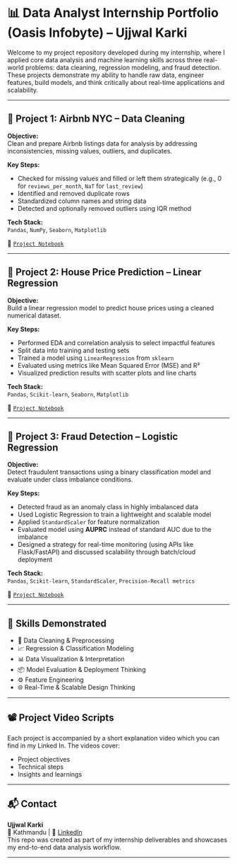 # 📊 Data Analyst Internship Portfolio (Oasis Infobyte) – Ujjwal Karki

Welcome to my project repository developed during my internship, where I applied core data analysis and machine learning skills across three real-world problems: data cleaning, regression modeling, and fraud detection. These projects demonstrate my ability to handle raw data, engineer features, build models, and think critically about real-time applications and scalability.

---

## 🔹 Project 1: Airbnb NYC – Data Cleaning

**Objective:**  
Clean and prepare Airbnb listings data for analysis by addressing inconsistencies, missing values, outliers, and duplicates.

**Key Steps:**
- Checked for missing values and filled or left them strategically (e.g., 0 for `reviews_per_month`, `NaT` for `last_review`)
- Identified and removed duplicate rows
- Standardized column names and string data
- Detected and optionally removed outliers using IQR method

**Tech Stack:**  
`Pandas`, `NumPy`, `Seaborn`, `Matplotlib`

📁 [`Project Notebook`](./L1P3_Cleaning_Data/main.ipynb)

---

## 🔹 Project 2: House Price Prediction – Linear Regression

**Objective:**  
Build a linear regression model to predict house prices using a cleaned numerical dataset.

**Key Steps:**
- Performed EDA and correlation analysis to select impactful features
- Split data into training and testing sets
- Trained a model using `LinearRegression` from `sklearn`
- Evaluated using metrics like Mean Squared Error (MSE) and R²
- Visualized prediction results with scatter plots and line charts

**Tech Stack:**  
`Pandas`, `Scikit-learn`, `Seaborn`, `Matplotlib`

📁 [`Project Notebook`](./L2P1_House_Price_Prediction_LR/main.ipynb)

---

## 🔹 Project 3: Fraud Detection – Logistic Regression

**Objective:**  
Detect fraudulent transactions using a binary classification model and evaluate under class imbalance conditions.

**Key Steps:**
- Detected fraud as an anomaly class in highly imbalanced data
- Used Logistic Regression to train a lightweight and scalable model
- Applied `StandardScaler` for feature normalization
- Evaluated model using **AUPRC** instead of standard AUC due to the imbalance
- Designed a strategy for real-time monitoring (using APIs like Flask/FastAPI) and discussed scalability through batch/cloud deployment

**Tech Stack:**  
`Pandas`, `Scikit-learn`, `StandardScaler`, `Precision-Recall metrics`

📁 [`Project Notebook`](./L2P3_Fraud-Detection/main.ipynb)

---

## 🚀 Skills Demonstrated

- 🧹 Data Cleaning & Preprocessing  
- 📈 Regression & Classification Modeling  
- 📊 Data Visualization & Interpretation  
- 📦 Model Evaluation & Deployment Thinking  
- ⚙️ Feature Engineering  
- 🌐 Real-Time & Scalable Design Thinking

---

## 📽️ Project Video Scripts

Each project is accompanied by a short explanation video which you can find in my Linked In. The videos cover:
- Project objectives
- Technical steps
- Insights and learnings

---

## 📬 Contact

**Ujjwal Karki**  
📍 Kathmandu | 📧 [LinkedIn](https://www.linkedin.com/in/ujjwal-karki-871b592a9/)  
This repo was created as part of my internship deliverables and showcases my end-to-end data analysis workflow.

---

